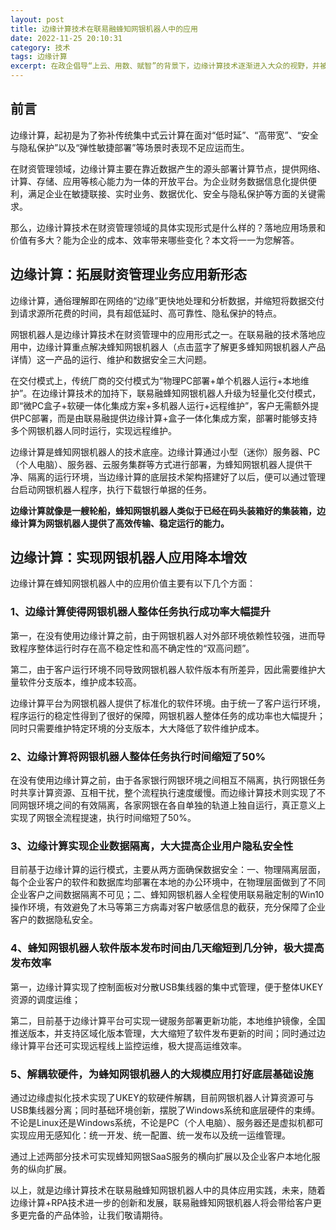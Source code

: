 ```yaml
---
layout: post
title: 边缘计算技术在联易融蜂知网银机器人中的应用
date: 2022-11-25 20:10:31
category: 技术
tags: 边缘计算
excerpt: 在政企倡导“上云、用数、赋智”的背景下，边缘计算技术逐渐进入大众的视野，并被运用到具体的供应链金融业务场景当中。由联易融首席财智官AI CFO所推出的蜂知网银机器人就是这样的一款产品。蜂知网银机器人以边缘计算为技术底座，保障产品的运行、维护和数据安全，通过轻量化的交付方式和一体化集成方案，帮助企业财务人员自动登录多家银行网银并自动下载银行交易流水、交易回单、对账单等账户数据，提升财资管理效率。
---
```


## 前言

边缘计算，起初是为了弥补传统集中式云计算在面对“低时延”、“高带宽”、“安全与隐私保护”以及“弹性敏捷部署”等场景时表现不足应运而生。

在财资管理领域，边缘计算主要在靠近数据产生的源头部署计算节点，提供网络、计算、存储、应用等核心能力为一体的开放平台。为企业财务数据信息化提供便利，满足企业在敏捷联接、实时业务、数据优化、安全与隐私保护等方面的关键需求。

那么，边缘计算技术在财资管理领域的具体实现形式是什么样的？落地应用场景和价值有多大？能为企业的成本、效率带来哪些变化？本文将一一为您解答。

## 边缘计算：拓展财资管理业务应用新形态

边缘计算，通俗理解即在网络的“边缘”更快地处理和分析数据，并缩短将数据交付到请求源所花费的时间，具有超低延时、高可靠性、隐私保护的特点。

网银机器人是边缘计算技术在财资管理中的应用形式之一。在联易融的技术落地应用中，边缘计算重点解决蜂知网银机器人（点击蓝字了解更多蜂知网银机器人产品详情）这一产品的运行、维护和数据安全三大问题。

在交付模式上，传统厂商的交付模式为“物理PC部署+单个机器人运行+本地维护”。在边缘计算技术的加持下，联易融蜂知网银机器人升级为轻量化交付模式，即“微PC盒子+软硬一体化集成方案+多机器人运行+远程维护”，客户无需额外提供PC部署，而是由联易融提供边缘计算+盒子一体化集成方案，部署时能够支持多个网银机器人同时运行，实现远程维护。

边缘计算是蜂知网银机器人的技术底座。边缘计算通过小型（迷你）服务器、PC（个人电脑）、服务器、云服务集群等方式进行部署，为蜂知网银机器人提供干净、隔离的运行环境，当边缘计算的底层技术架构搭建好了以后，便可以通过管理台启动网银机器人程序，执行下载银行单据的任务。

**边缘计算就像是一艘轮船，蜂知网银机器人类似于已经在码头装箱好的集装箱，边缘计算为网银机器人提供了高效传输、稳定运行的能力。**

## 边缘计算：实现网银机器人应用降本增效

边缘计算在蜂知网银机器人中的应用价值主要有以下几个方面：

### 1、边缘计算使得网银机器人整体任务执行成功率大幅提升

第一，在没有使用边缘计算之前，由于网银机器人对外部环境依赖性较强，进而导致程序整体运行时存在高不稳定性和高不确定性的“双高问题”。

第二，由于客户运行环境不同导致网银机器人软件版本有所差异，因此需要维护大量软件分支版本，维护成本较高。

边缘计算平台为网银机器人提供了标准化的软件环境。由于统一了客户运行环境，程序运行的稳定性得到了很好的保障，网银机器人整体任务的成功率也大幅提升；同时只需要维护特定环境的分支版本，大大降低了软件维护成本。

### 2、边缘计算将网银机器人整体任务执行时间缩短了50%

在没有使用边缘计算之前，由于各家银行网银环境之间相互不隔离，执行网银任务时共享计算资源、互相干扰，整个流程执行速度缓慢。而边缘计算技术则实现了不同网银环境之间的有效隔离，各家网银在各自单独的轨道上独自运行，真正意义上实现了网银全流程提速，执行时间缩短了50%。

### 3、边缘计算实现企业数据隔离，大大提高企业用户隐私安全性

目前基于边缘计算的运行模式，主要从两方面确保数据安全：一、物理隔离层面，每个企业客户的软件和数据库均部署在本地的办公环境中，在物理层面做到了不同企业客户之间数据隔离不可见；二、蜂知网银机器人全程使用联易融定制的Win10操作环境，有效避免了木马等第三方病毒对客户敏感信息的截获，充分保障了企业客户的数据隐私安全。

### 4、蜂知网银机器人软件版本发布时间由几天缩短到几分钟，极大提高发布效率

第一，边缘计算实现了控制面板对分散USB集线器的集中式管理，便于整体UKEY资源的调度运维；

第二，目前基于边缘计算平台可实现一键服务部署更新功能，本地维护镜像，全国推送版本，并支持区域化版本管理，大大缩短了软件发布更新的时间；同时通过边缘计算平台还可实现远程线上监控运维，极大提高运维效率。

### 5、解耦软硬件，为蜂知网银机器人的大规模应用打好底层基础设施

通过边缘虚拟化技术实现了UKEY的软硬件解耦，目前网银机器人计算资源可与USB集线器分离；同时基础环境创新，摆脱了Windows系统和底层硬件的束缚。不论是Linux还是Windows系统，不论是PC（个人电脑）、服务器还是虚拟机都可实现应用无感知化：统一开发、统一配置、统一发布以及统一运维管理。

通过上述两部分技术可实现蜂知网银SaaS服务的横向扩展以及企业客户本地化服务的纵向扩展。

以上，就是边缘计算技术在联易融蜂知网银机器人中的具体应用实践，未来，随着边缘计算+RPA技术进一步的创新和发展，联易融蜂知网银机器人将会带给客户更多更完备的产品体验，让我们敬请期待。